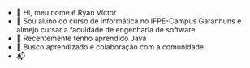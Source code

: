 - 👋 Hi, meu nome é Ryan Víctor
- 👀 Sou aluno do curso de informática no IFPE-Campus Garanhuns e almejo cursar a faculdade de engenharia de software
- 🌱 Recentemente tenho aprendido Java 
- 💞️ Busco aprendizado e colaboração com a comunidade 
- 📬

<!---
VicRyan007/VicRyan007 is a ✨ special ✨ repository because its `README.md` (this file) appears on your GitHub profile.
You can click the Preview link to take a look at your changes.
--->
